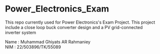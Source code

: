 # Power_Electronics_Exam
This repo currently used for Power Electronics's Exam Project. This project include a close loop buck converter design and a PV grid-connected inverter system

Name : Muhammad Ghiyats AR Rahmaniey  
NIM  : 22/503896/TK/55089
